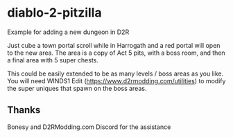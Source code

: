 # diablo-2-pitzilla
Example for adding a new dungeon in D2R

Just cube a town portal scroll while in Harrogath and a red portal will open to the new area. The area is a copy of Act 5 pits, with a boss room, and then a final area with 5 super chests.

This could be easily extended to be as many levels / boss areas as you like. You will need WINDS1 Edit (https://www.d2rmodding.com/utilities) to modify the super uniques that spawn on the boss areas.

## Thanks
Bonesy and D2RModding.com Discord for the assistance
